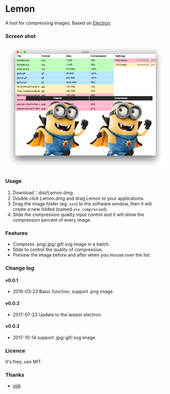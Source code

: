 # Lemon

A tool for compressing images. Based on [Electron](http://electron.atom.io/).

### Screen shot 

![screenshot](https://raw.githubusercontent.com/eyworldwide/Lemon/master/screenshot.png)

### Usage

1. Download：dist/Lemon.dmg.
2. Double click Lemon.dmg and drag Lemon to your applications.
3. Drag the image folder (eg. `xxx`) to the software window, then it will create a new folded (named `xxx_compressed`).
4. Slide the compression quality input control and it will show the compression percent of every image.

### Features

 - Compress .png/.jpg/.gif/.svg image in a batch.
 - Slide to control the quality of compression.
 - Preview the image before and after when you mouse over the list.

### Change log

#### v0.0.1

 - 2016-03-23 Basic function, support .png image.

#### v0.0.2

 - 2017-07-23 Update to the lastest electron.
 
#### v0.0.3

- 2017-10-14 support .jpg/.gif/.svg image.

### Licence

It's free, use MIT.

### Thanks

* [oldj](https://oldj.net/)
